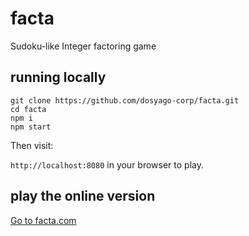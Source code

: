 # facta

Sudoku-like Integer factoring game

## running locally

```
git clone https://github.com/dosyago-corp/facta.git
cd facta
npm i
npm start
```

Then visit:

`http://localhost:8080` in your browser to play.

## play the online version

[Go to facta.com](https://facta.com)




